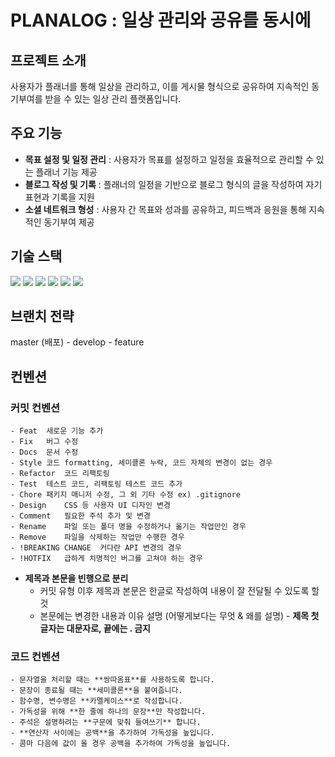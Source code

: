 # PLANALOG : 일상 관리와 공유를 동시에 

## 프로젝트 소개 
사용자가 플래너를 통해 일상을 관리하고, 이를 게시물 형식으로 공유하여 지속적인 동기부여를 받을 수 있는 일상 관리 플랫폼입니다.

## 주요 기능
- **목표 설정 및 일정 관리** : 사용자가 목표를 설정하고 일정을 효율적으로 관리할 수 있는 플래너 기능 제공
- **블로그 작성 및 기록** : 플래너의 일정을 기반으로 블로그 형식의 글을 작성하여 자기 표현과 기록을 지원
- **소셜 네트워크 형성** : 사용자 간 목표와 성과를 공유하고, 피드백과 응원을 통해 지속적인 동기부여 제공

##  기술 스택
<img src="https://img.shields.io/badge/node.js-339933?style=for-the-badge&logo=Node.js&logoColor=white">
<img src="https://img.shields.io/badge/express-000000?style=for-the-badge&logo=express&logoColor=white">
<img src="https://img.shields.io/badge/mysql-4479A1?style=for-the-badge&logo=mysql&logoColor=white">
<img src="https://img.shields.io/badge/amazonaws-232F3E?style=for-the-badge&logo=amazonaws&logoColor=white">
<img src="https://img.shields.io/badge/github-181717?style=for-the-badge&logo=github&logoColor=white">
<img src="https://img.shields.io/badge/prisma-2D3748?style=for-the-badge&logo=prisma&logoColor=white">

## 브랜치 전략 
master (배포) - develop - feature 

## 컨벤션 
  ### 커밋 컨벤션 
    - Feat	새로운 기능 추가
    - Fix	버그 수정
    - Docs	문서 수정
    - Style	코드 formatting, 세미콜론 누락, 코드 자체의 변경이 없는 경우
    - Refactor	코드 리팩토링
    - Test	테스트 코드, 리팩토링 테스트 코드 추가
    - Chore	패키지 매니저 수정, 그 외 기타 수정 ex) .gitignore
    - Design	CSS 등 사용자 UI 디자인 변경
    - Comment	필요한 주석 추가 및 변경
    - Rename	파일 또는 폴더 명을 수정하거나 옮기는 작업만인 경우
    - Remove	파일을 삭제하는 작업만 수행한 경우
    - !BREAKING CHANGE	커다란 API 변경의 경우
    - !HOTFIX	급하게 치명적인 버그를 고쳐야 하는 경우
  
   - **제목과 본문을 빈행으로 분리**
      - 커밋 유형 이후 제목과 본문은 한글로 작성하여 내용이 잘 전달될 수 있도록 할 것
      - 본문에는 변경한 내용과 이유 설명 (어떻게보다는 무엇 & 왜를 설명)
    - **제목 첫 글자는 대문자로, 끝에는 . 금지**
  
  ### 코드 컨벤션
    - 문자열을 처리할 때는 **쌍따옴표**를 사용하도록 합니다.
    - 문장이 종료될 때는 **세미콜론**을 붙여줍니다.
    - 함수명, 변수명은 **카멜케이스**로 작성합니다.
    - 가독성을 위해 **한 줄에 하나의 문장**만 작성합니다.
    - 주석은 설명하려는 **구문에 맞춰 들여쓰기** 합니다.
    - **연산자 사이에는 공백**을 추가하여 가독성을 높입니다.
    - 콤마 다음에 값이 올 경우 공백을 추가하여 가독성을 높입니다.
